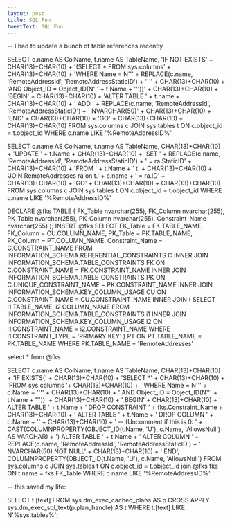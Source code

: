 ```yaml
---
layout: post
title: SQL Fun
tweetText: SQL Fun
---
```


-- I had to update a bunch of table references recently

SELECT c.name AS ColName, t.name AS TableName,
'IF NOT EXISTS' + 
CHAR(13)+CHAR(10) + '(SELECT * FROM sys.columns' + 
CHAR(13)+CHAR(10) + 'WHERE Name = N''' + REPLACE(c.name, 'RemoteAddressId', 'RemoteAddressStaticID') +  '''' + 
CHAR(13)+CHAR(10) + 'AND Object_ID = Object_ID(N''' + t.Name + '''))' + 
CHAR(13)+CHAR(10) + 'BEGIN' + 
CHAR(13)+CHAR(10) + 'ALTER TABLE ' + t.name +
CHAR(13)+CHAR(10) + '	ADD ' + REPLACE(c.name, 'RemoteAddressId', 'RemoteAddressStaticID') + ' NVARCHAR(50)' + 
CHAR(13)+CHAR(10) + 'END' + 
CHAR(13)+CHAR(10) + 'GO' + 
CHAR(13)+CHAR(10) +
CHAR(13)+CHAR(10)
FROM sys.columns c
    JOIN sys.tables t ON c.object_id = t.object_id
WHERE c.name LIKE '%RemoteAddressID%'


SELECT c.name AS ColName, t.name AS TableName,
CHAR(13)+CHAR(10) + 'UPDATE ' + t.Name +
CHAR(13)+CHAR(10) + 'SET ' + REPLACE(c.name, 'RemoteAddressId', 'RemoteAddressStaticID') +  ' = ra.StaticID' + 
CHAR(13)+CHAR(10) + 'FROM ' + t.Name + ' t' +
CHAR(13)+CHAR(10) + 'JOIN RemoteAddresses ra on t.' + c.name + ' = ra.ID' +
CHAR(13)+CHAR(10) + 'GO' + 
CHAR(13)+CHAR(10) +
CHAR(13)+CHAR(10)
FROM sys.columns c
    JOIN sys.tables t ON c.object_id = t.object_id
WHERE c.name LIKE '%RemoteAddressID%'





DECLARE @fks TABLE
(
 FK_Table nvarchar(255),
 FK_Column nvarchar(255),
 PK_Table nvarchar(255),
 PK_Column nvarchar(255),
 Constraint_Name nvarchar(255)
);
INSERT @fks
SELECT
    FK_Table = FK.TABLE_NAME, FK_Column = CU.COLUMN_NAME, PK_Table = PK.TABLE_NAME, PK_Column = PT.COLUMN_NAME, Constraint_Name = C.CONSTRAINT_NAME
FROM
    INFORMATION_SCHEMA.REFERENTIAL_CONSTRAINTS C
INNER JOIN INFORMATION_SCHEMA.TABLE_CONSTRAINTS FK
    ON C.CONSTRAINT_NAME = FK.CONSTRAINT_NAME
INNER JOIN INFORMATION_SCHEMA.TABLE_CONSTRAINTS PK
    ON C.UNIQUE_CONSTRAINT_NAME = PK.CONSTRAINT_NAME
INNER JOIN INFORMATION_SCHEMA.KEY_COLUMN_USAGE CU
    ON C.CONSTRAINT_NAME = CU.CONSTRAINT_NAME
INNER JOIN (
            SELECT i1.TABLE_NAME, i2.COLUMN_NAME FROM
                INFORMATION_SCHEMA.TABLE_CONSTRAINTS i1
            INNER JOIN INFORMATION_SCHEMA.KEY_COLUMN_USAGE i2
                ON i1.CONSTRAINT_NAME = i2.CONSTRAINT_NAME WHERE i1.CONSTRAINT_TYPE = 'PRIMARY KEY'
           ) PT
    ON PT.TABLE_NAME = PK.TABLE_NAME WHERE PK.TABLE_NAME = 'RemoteAddresses'

select * from @fks

SELECT c.name AS ColName, t.name AS TableName,
CHAR(13)+CHAR(10) + 'IF EXISTS(' +
CHAR(13)+CHAR(10) + 'SELECT *' +
CHAR(13)+CHAR(10) + 'FROM sys.columns '+ 
CHAR(13)+CHAR(10) + '	WHERE Name = N''' + c.Name + '''' +
CHAR(13)+CHAR(10) + '	AND Object_ID = Object_ID(N''' + t.Name + '''))' + 
CHAR(13)+CHAR(10) + '   BEGIN' +
CHAR(13)+CHAR(10) + '   ALTER TABLE ' + t.Name + ' DROP CONSTRAINT ' + fks.Constraint_Name +
CHAR(13)+CHAR(10) + '   ALTER TABLE ' + t.Name + ' DROP COLUMN ' + c.Name + '' +
CHAR(13)+CHAR(10) + '   -- (Uncomment if this is 0: ' + CAST(COLUMNPROPERTY(OBJECT_ID(t.Name, 'U'), c.Name, 'AllowsNull')  AS VARCHAR) + ') ALTER TABLE ' + t.Name + ' ALTER COLUMN ' + REPLACE(c.name, 'RemoteAddressId', 'RemoteAddressStaticID') + ' NVARCHAR(50) NOT NULL' +
CHAR(13)+CHAR(10) + '   END',
COLUMNPROPERTY(OBJECT_ID(t.Name, 'U'), c.Name, 'AllowsNull')
FROM sys.columns c
    JOIN sys.tables t ON c.object_id = t.object_id
	join @fks fks ON t.name = fks.FK_Table
WHERE c.name LIKE '%RemoteAddressID%'


-- this saved my life:



SELECT t.[text]
FROM sys.dm_exec_cached_plans AS p
CROSS APPLY sys.dm_exec_sql_text(p.plan_handle) AS t
WHERE t.[text] LIKE N'%sys.tables%';